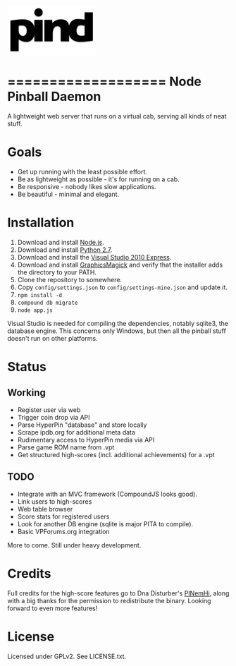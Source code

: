 ![pind](app/_public/img/logo.png)

===================
Node Pinball Daemon
===================

A lightweight web server that runs on a virtual cab, serving all
kinds of neat stuff.

Goals
=====
* Get up running with the least possible effort.
* Be as lightweight as possible - it's for running on a cab.
* Be responsive - nobody likes slow applications.
* Be beautiful - minimal and elegant.

Installation
============

1. Download and install [Node.js](http://nodejs.org/).
2. Download and install [Python 2.7](http://www.python.org/download/releases/2.7.3/).
3. Download and install the [Visual Studio 2010 Express](http://go.microsoft.com/?linkid=9709949).
4. Download and install [GraphicsMagick](http://www.graphicsmagick.org/download.html) and verify that the installer adds the directory to your PATH.
5. Clone the repository to somewhere.
6. Copy `config/settings.json` to `config/settings-mine.json` and update it.
7. `npm install -d`
8. `compound db migrate`
9. `node app.js`

Visual Studio is needed for compiling the dependencies, notably
sqlite3, the database engine. This concerns only Windows, but then
all the pinball stuff doesn't run on other platforms.

Status
======

Working
-------

* Register user via web
* Trigger coin drop via API
* Parse HyperPin "database" and store locally
* Scrape ipdb.org for additional meta data
* Rudimentary access to HyperPin media via API
* Parse game ROM name from .vpt
* Get structured high-scores (incl. additional achievements) for a .vpt

TODO
----

* Integrate with an MVC framework (CompoundJS looks good).
* Link users to high-scores
* Web table browser
* Score stats for registered users
* Look for another DB engine (sqlite is major PITA to compile).
* Basic VPForums.org integration

More to come. Still under heavy development.

Credits
=======

Full credits for the high-score features go to Dna Disturber's [PINemHi](http://www.pinemhi.com/),
along with a big thanks for the permission to redistribute the binary. Looking
forward to even more features!


License
=======

Licensed under GPLv2. See LICENSE.txt.
